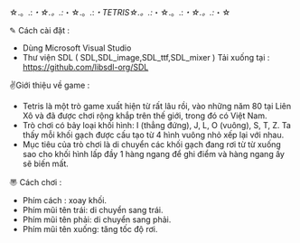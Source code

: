 ☆.。.:*・☆.。.:*・☆.。.:*・TETRIS☆.。.:*・☆.。.:*・☆.。.:*・☆

✎ Cách cài đặt :
- Dùng Microsoft Visual Studio 
- Thư viện SDL ( SDL,SDL_image,SDL_ttf,SDL_mixer ) 
Tải xuống tại : https://github.com/libsdl-org/SDL

✌Giới thiệu về game :
- Tetris là một trò game xuất hiện từ rất lâu rồi, vào những năm 80 tại Liên Xô và đã được chơi rộng khắp trên thế giới, trong đó có Việt Nam. 
- Trò chơi có bảy loại khối hình: I (thẳng đứng), J, L, O (vuông), S, T, Z. Ta thấy mỗi khối gạch được cấu tạo từ 4 hình vuông nhỏ xếp lại với nhau.
- Mục tiêu của trò chơi là di chuyển các khối gạch đang rơi từ từ xuống sao cho khối hình lấp đầy 1 hàng ngang để ghi điểm và hàng ngang ấy sẽ biến mất.

〠 Cách chơi :
- Phím cách : xoay khối.
- Phím mũi tên trái: di chuyển sang trái.
- Phím mũi tên phải: di chuyển sang phải.
- Phím mũi tên xuống: tăng tốc độ rơi.
